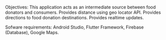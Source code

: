 Objectives:
This application acts as an intermediate source between food donators and consumers.
Provides distance using geo locator API.
Provides directions to food donation destinations.
Provides realtime updates.

Sofware requirements:
Android Studio,
Flutter Framework,
Firebase (Database),
Google Maps.
